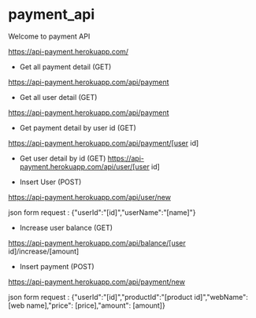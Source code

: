 # payment_api
Welcome to payment API

https://api-payment.herokuapp.com/

- Get all payment detail (GET)

https://api-payment.herokuapp.com/api/payment

- Get all user detail (GET)

https://api-payment.herokuapp.com/api/payment

- Get payment detail by user id (GET)

https://api-payment.herokuapp.com/api/payment/[user id]

- Get user detail by id (GET)
https://api-payment.herokuapp.com/api/user/[user id]

- Insert User (POST)

https://api-payment.herokuapp.com/api/user/new

json form request : {"userId":"[id]","userName":"[name]"}

- Increase user balance (GET)

https://api-payment.herokuapp.com/api/balance/[user id]/increase/[amount]

- Insert payment (POST)

https://api-payment.herokuapp.com/api/payment/new

json form request : {"userId":"[id]","productId":"[product id]","webName":[web name],"price": [price],"amount": [amount]}
